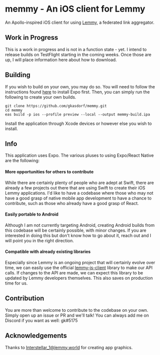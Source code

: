# memmy - An iOS client for Lemmy

An Apollo-inspired iOS client for using [Lemmy](https://github.com/LemmyNet/lemmy), a federated link aggregator.

## Work in Progress
This is a work in progress and is not in a function state - yet. I intend to release builds on TestFlight starting in
the coming weeks. Once those are up, I will place information here about how to download.

## Building
If you wish to build on your own, you may do so. You will need to follow the instructions found
[here](https://docs.expo.dev/get-started/installation/) to install Expo first. Then, you can simply run the following
to create your own builds.

```shell
git clone https://github.com/gkasdorf/memmy.git
cd memmy
eas build -p ios --profile preview --local --output memmy-build.ipa 
```

Install the application through Xcode devices or however else you wish to install.

## Info
This application uses Expo. The various pluses to using Expo/React Native are the following:

#### More opportunities for others to contribute
While there are certainly plenty of people who are adept at Swift,
there are already a few projects out there that are using Swift to create their iOS Lemmy applications. I'd like to
have a codebase where those who may not have a good grasp of native mobile app development to have a chance to contribute,
such as those who already have a good grasp of React.

#### Easily portable to Android
Although I am not currently targeting Android, creating Android builds from this codebase will be certainly possible,
with minor changes. If you are interested in doing this but don't know how to go about it, reach out and I will point
you in the right direction.

#### Compatible with already existing libraries
Especially since Lemmy is an ongoing project that will certainly evolve over time, we can easily use the official
[lemmy-js-client](https://github.com/LemmyNet/lemmy-js-client) library to make our API calls. If changes to the API are
made, we can expect this library to be updated by Lemmy developers themselves. This also saves on production time for us.

## Contribution
You are more than welcome to contribute to the codebase on your own. Simply open up an issue or PR and we'll talk! You
can always add me on Discord if you want as well: gk#5175

## Acknowledgements
Thanks to [Interstellar_1@lemmy.world](https://lemmy.world/u/Interstellar_1) for creating app graphics.